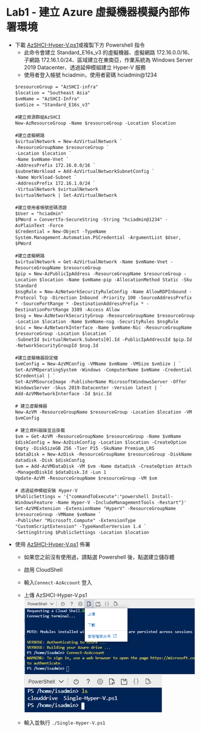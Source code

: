 # Lab1 - 建立 Azure 虛擬機器模擬內部佈署環境

- 下載 [AzSHCI-Hyper-V.ps1](https://github.com/BrianHsing/Azure-Stack-HCI/blob/main/AzSHCI-Hyper-V.ps1)或複製下方 Powershell 指令<br>
	- 此命令會建立 Standard_E16s_v3 的虛擬機器、虛擬網路 172.16.0.0/16、子網路 172.16.1.0/24、區域建立在東南亞，作業系統為 Windows Server 2019 Datacenter、透過延伸模組建立 Hyper-V 服務<br>
	- 使用者登入帳號 hciadmin，使用者密碼 hciadmin@1234<br>
    ````
    $resourceGroup = "AzSHCI-infra"
    $location = "Southeast Asia"
    $vmName = "AzSHCI-Infra"
    $vmSize = "Standard_E16s_v3"

    #建立資源群組AzSHCI
    New-AzResourceGroup -Name $resourceGroup -Location $location

    #建立虛擬網路
    $virtualNetwork = New-AzVirtualNetwork `
    -ResourceGroupName $resourceGroup `
    -Location $location `
    -Name $vmName-Vnet `
    -AddressPrefix 172.16.0.0/16 `
    $subnetWorkload = Add-AzVirtualNetworkSubnetConfig `
    -Name Workload-Subnet `
    -AddressPrefix 172.16.1.0/24 `
    -VirtualNetwork $virtualNetwork
    $virtualNetwork | Set-AzVirtualNetwork

    #建立使用者帳號密碼憑證
    $User = "hciadmin"
    $PWord = ConvertTo-SecureString -String "hciadmin@1234" -AsPlainText -Force
    $Credential = New-Object -TypeName System.Management.Automation.PSCredential -ArgumentList $User, $PWord

    #建立虛擬網路
    $virtualNetwork = Get-AzVirtualNetwork -Name $vmName-Vnet -ResourceGroupName $resourceGroup 
    $pip = New-AzPublicIpAddress -ResourceGroupName $resourceGroup -Location $location -Name $vmName-pip -AllocationMethod Static -Sku Standard
    $nsgRule = New-AzNetworkSecurityRuleConfig -Name AllowRDPInbound -Protocol Tcp -Direction Inbound -Priority 100 -SourceAddressPrefix * -SourcePortRange * -DestinationAddressPrefix * -DestinationPortRange 3389 -Access Allow
    $nsg = New-AzNetworkSecurityGroup -ResourceGroupName $resourceGroup -Location $location -Name $vmName-nsg -SecurityRules $nsgRule
    $nic = New-AzNetworkInterface -Name $vmName-Nic -ResourceGroupName $resourceGroup -Location $location `
    -SubnetId $virtualNetwork.Subnets[0].Id -PublicIpAddressId $pip.Id -NetworkSecurityGroupId $nsg.Id
    
    #建立虛擬機器設定檔
    $vmConfig = New-AzVMConfig -VMName $vmName -VMSize $vmSize | `
    Set-AzVMOperatingSystem -Windows -ComputerName $vmName -Credential $Credential | `
    Set-AzVMSourceImage -PublisherName MicrosoftWindowsServer -Offer WindowsServer -Skus 2019-Datacenter -Version latest | `
    Add-AzVMNetworkInterface -Id $nic.Id

    # 建立虛擬機器
    New-AzVM -ResourceGroupName $resourceGroup -Location $location -VM $vmConfig

    # 建立資料磁碟並且掛載
    $vm = Get-AzVM -ResourceGroupName $resourceGroup -Name $vmName
    $diskConfig = New-AzDiskConfig -Location $location -CreateOption Empty -DiskSizeGB 256 -Tier P15 -SkuName Premium_LRS
    $dataDisk = New-AzDisk -ResourceGroupName $resourceGroup -DiskName datadisk -Disk $diskConfig
    $vm = Add-AzVMDataDisk -VM $vm -Name datadisk -CreateOption Attach -ManagedDiskId $dataDisk.Id -Lun 1
    Update-AzVM -ResourceGroupName $resourceGroup -VM $vm

    # 透過延伸模組安裝 Hyper-V
    $PublicSettings = '{"commandToExecute":"powershell Install-WindowsFeature -Name Hyper-V -IncludeManagementTools -Restart"}'
    Set-AzVMExtension -ExtensionName "HyperV" -ResourceGroupName $resourceGroup -VMName $vmName `
    -Publisher "Microsoft.Compute" -ExtensionType "CustomScriptExtension" -TypeHandlerVersion 1.4 `
    -SettingString $PublicSettings -Location $location
    
    ````
 - 使用 [AzSHCI-Hyper-V.ps1](https://github.com/BrianHsing/Azure-Stack-HCI/blob/main/AzSHCI-Hyper-V.ps1) 佈署 <br> 
	- 如果您之前沒有使用過，請點選 Powershell 後，點選建立儲存體<br>
    
    - 啟用 CloudShell<br>
	
    - 輸入`Connect-AzAccount` 登入<br>
	- 上傳 AzSHCI-Hyper-V.ps1<br>
	  ![GITHUB](https://github.com/BrianHsing/Azure-Migrate/blob/master/hyper-v/image/cloudshell-uploadps1.PNG "cloudshell-uploadps1")
	  ![GITHUB](https://github.com/BrianHsing/Azure-Migrate/blob/master/hyper-v/image/upload-success.PNG "upload-succsess")
	- 輸入並執行 `./Single-Hyper-V.ps1` <br>